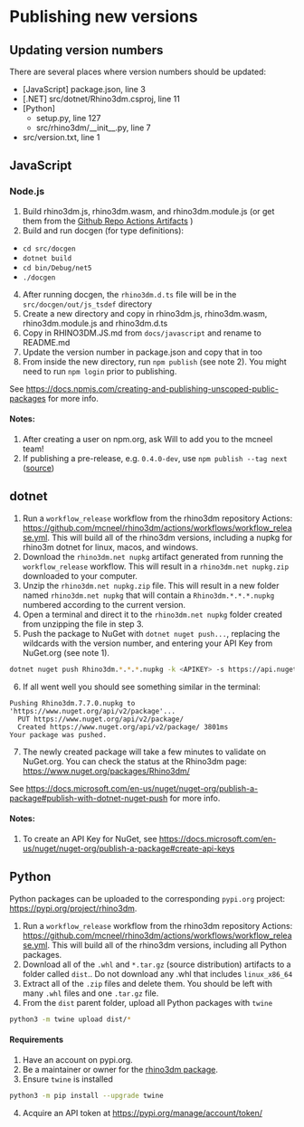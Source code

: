 # Publishing new versions

## Updating version numbers

There are several places where version numbers should be updated:

- [JavaScript] package.json, line 3
- [.NET] src/dotnet/Rhino3dm.csproj, line 11
- [Python]
  - setup.py, line 127
  - src/rhino3dm/\_\_init\_\_.py, line 7
- src/version.txt, line 1

## JavaScript

### Node.js

1. Build rhino3dm.js, rhino3dm.wasm, and rhino3dm.module.js (or get them from the [Github Repo Actions Artifacts](https://github.com/mcneel/rhino3dm/actions) )
2. Build and run docgen (for type definitions):
  
  - `cd src/docgen`
  - `dotnet build`
  - `cd bin/Debug/net5`
  - `./docgen`

4. After running docgen, the `rhino3dm.d.ts` file will be in the `src/docgen/out/js_tsdef` directory
3. Create a new directory and copy in rhino3dm.js, rhino3dm.wasm, rhino3dm.module.js and rhino3dm.d.ts
4. Copy in RHINO3DM.JS.md from `docs/javascript` and rename to README.md
6. Update the version number in package.json and copy that in too
7. From inside the new directory, run `npm publish` (see note 2). You might need to run `npm login` prior to publishing.

See https://docs.npmjs.com/creating-and-publishing-unscoped-public-packages for more info.

#### Notes:
1. After creating a user on npm.org, ask Will to add you to the mcneel team!
2. If publishing a pre-release, e.g. `0.4.0-dev`, use `npm publish --tag next` ([source](https://medium.com/@mbostock/prereleases-and-npm-e778fc5e2420))

## dotnet

1. Run a `workflow_release` workflow from the rhino3dm repository Actions: https://github.com/mcneel/rhino3dm/actions/workflows/workflow_release.yml. This will build all of the rhino3dm versions, including a nupkg for rhino3m dotnet for linux, macos, and windows. 
2. Download the `rhino3dm.net nupkg` artifact generated from running the `workflow_release` workflow. This will result in a `rhino3dm.net nupkg.zip` downloaded to your computer.
3. Unzip the `rhino3dm.net nupkg.zip` file. This will result in a new folder named `rhino3dm.net nupkg` that will contain a `Rhino3dm.*.*.*.nupkg` numbered according to the current version.
4. Open a terminal and direct it to the `rhino3dm.net nupkg` folder created from unzipping the file in step 3.
5. Push the package to NuGet with `dotnet nuget push...`, replacing the wildcards with the version number, and entering your API Key from NuGet.org (see note 1). 

```bash
dotnet nuget push Rhino3dm.*.*.*.nupkg -k <APIKEY> -s https://api.nuget.org/v3/index.json
```

6. If all went well you should see something similar in the terminal: 

```
Pushing Rhino3dm.7.7.0.nupkg to 'https://www.nuget.org/api/v2/package'...
  PUT https://www.nuget.org/api/v2/package/
  Created https://www.nuget.org/api/v2/package/ 3801ms
Your package was pushed.
```

7. The newly created package will take a few minutes to validate on NuGet.org. You can check the status at the Rhino3dm page: https://www.nuget.org/packages/Rhino3dm/


See https://docs.microsoft.com/en-us/nuget/nuget-org/publish-a-package#publish-with-dotnet-nuget-push for more info.

#### Notes:

1. To create an API Key for NuGet, see https://docs.microsoft.com/en-us/nuget/nuget-org/publish-a-package#create-api-keys 

## Python

Python packages can be uploaded to the corresponding `pypi.org` project: https://pypi.org/project/rhino3dm.

1. Run a `workflow_release` workflow from the rhino3dm repository Actions: https://github.com/mcneel/rhino3dm/actions/workflows/workflow_release.yml. This will build all of the rhino3dm versions, including all Python packages.
2. Download all of the `.whl` and `*.tar.gz` (source distribution) artifacts to a folder called `dist`.. Do not download any .whl that includes `linux_x86_64`
3. Extract all of the `.zip` files and delete them. You should be left with many `.whl` files and one `.tar.gz` file.
4. From the `dist` parent folder, upload all Python packages with `twine`

```bash
python3 -m twine upload dist/*
```

#### Requirements

1. Have an account on pypi.org.
2. Be a maintainer or owner for the [rhino3dm package](https://pypi.org/project/rhino3dm).
3. Ensure `twine` is installed

```bash
python3 -m pip install --upgrade twine
```

4. Acquire an API token at https://pypi.org/manage/account/token/
